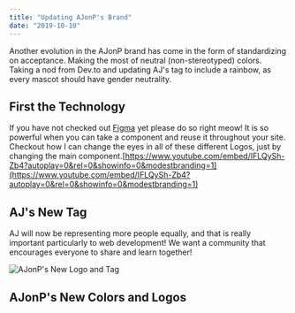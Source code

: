 ```yaml
---
title: "Updating AJonP's Brand"
date: "2019-10-10"
---
```


Another evolution in the AJonP brand has come in the form of standardizing on acceptance. Making the most of neutral (non-stereotyped) colors. Taking a nod from Dev.to and updating AJ's tag to include a rainbow, as every mascot should have gender neutrality.

## First the Technology[](https://codingcat.dev/blog/updating-ajonp-s-brand#first-the-technology)

If you have not checked out [Figma](https://figma.com/) yet please do so right meow! It is so powerful when you can take a component and reuse it throughout your site. Checkout how I can change the eyes in all of these different Logos, just by changing the main component.[https://www.youtube.com/embed/IFLQySh-Zb4?autoplay=0&rel=0&showinfo=0&modestbranding=1](https://www.youtube.com/embed/IFLQySh-Zb4?autoplay=0&rel=0&showinfo=0&modestbranding=1)

## AJ's New Tag[](https://codingcat.dev/blog/updating-ajonp-s-brand#ajs-new-tag)

AJ will now be representing more people equally, and that is really important particularly to web development! We want a community that encourages everyone to share and learn together!

![AJonP's New Logo and Tag](https://res.cloudinary.com/ajonp/image/upload/f_auto,q_auto/ajonp-ajonp-com/Logos/ajonp/AJ_Vector.png)

## AJonP's New Colors and Logos[](https://codingcat.dev/blog/updating-ajonp-s-brand#ajonps-new-colors-and-logos)
